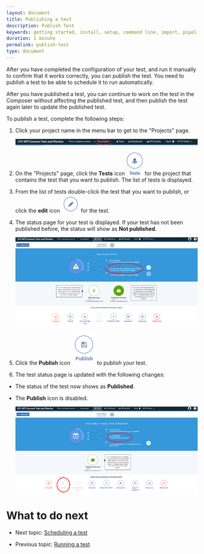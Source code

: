 ```yaml
---
layout: document
title: Publishing a test
description: Publish Test
keywords: getting started, install, setup, command line, import, pipeline, update, samples, help
duration: 1 minute
permalink: publish-test
type: document
---
```


After you have completed the configuration of your test, and run it manually to confirm that it works correctly, you can publish the test. You need to publish a test to be able to schedule it to run automatically.  
  
After you have published a test, you can continue to work on the test in the Composer without affecting the published test, and then publish the test again later to update the published test.  
  
To publish a test, complete the following steps:

1. Click your project name in the menu bar to get to the "Projects" page.

    ![Image of projects link](./images/projects-link.png)

1. On the "Projects" page, click the **Tests** icon ![Image of the tests icon](./images/icon-tests.png) for the project that contains the test that you want to publish. The list of tests is displayed.

1. From the list of tests double-click the test that you want to publish, or click the **edit** icon ![Image of the edit this test icon](./images/icon-edit-test.png) for the test. 

1. The status page for your test is displayed. If your test has not been published before, the status will show as **Not published**.

    ![Image of tests not published](./images/test-not-published.png)

1. Click the **Publish** icon ![Image of the publish icon](./images/icon-publish.png) to publish your test.

1. The test status page is updated with the following changes:
- The status of the test now shows as **Published**.
- The **Publish** icon is disabled.

    ![Image of test published](./images/test-published.png)

# What to do next

- Next topic: [Scheduling a test](./schedule-test)

- Previous topic: [Running a test](./run-test)
